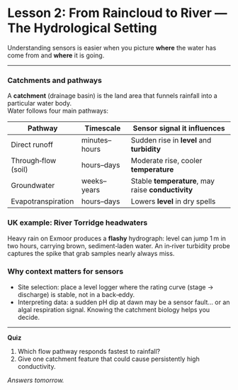 # Lesson 2: From Raincloud to River — The Hydrological Setting

Understanding sensors is easier when you picture **where** the water has come from and **where** it is going.

---

### Catchments and pathways
A **catchment** (drainage basin) is the land area that funnels rainfall into a particular water body.  
Water follows four main pathways:

| Pathway | Timescale | Sensor signal it influences |
|---------|-----------|-----------------------------|
| Direct runoff | minutes–hours | Sudden rise in **level** and **turbidity** |
| Through‑flow (soil) | hours–days | Moderate rise, cooler **temperature** |
| Groundwater | weeks–years | Stable **temperature**, may raise **conductivity** |
| Evapotranspiration | hours–days | Lowers **level** in dry spells |

### UK example: River Torridge headwaters  
Heavy rain on Exmoor produces a **flashy** hydrograph: level can jump 1 m in two hours, carrying brown, sediment‑laden water. An in‑river turbidity probe captures the spike that grab samples nearly always miss.

### Why context matters for sensors
* Site selection: place a level logger where the rating curve (stage → discharge) is stable, not in a back‑eddy.  
* Interpreting data: a sudden pH dip at dawn may be a sensor fault… or an algal respiration signal. Knowing the catchment biology helps you decide.

---

**Quiz**  
1. Which flow pathway responds fastest to rainfall?  
2. Give one catchment feature that could cause persistently high conductivity.

*Answers tomorrow.*

